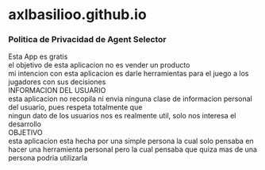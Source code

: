 # axlbasilioo.github.io
<!DOCTYPE html>
<html>
<head>
	<meta charset="utf-8">
	<meta name="viewport" content="width=device-width, initial-scale=1">
	<title>Política de Privacidad</title>
</head>
<body>
<h3 id="tittle">Politica de Privacidad de Agent Selector</h3>
<div>Esta App es gratis <br>el objetivo de esta aplicacion no es vender un producto<br>mi intencion con esta aplicacion es darle herramientas para el juego a los jugadores con sus decisiones
<br>
INFORMACION DEL USUARIO<br>
esta aplicacion no recopila ni envia ninguna clase de informacion personal del usuario, pues respeta totalmente que <br>ningun dato de los usuarios nos es realmente util, solo nos interesa el desarrollo
<br>
OBJETIVO
<br>
esta aplicacion esta hecha por una simple persona la cual solo pensaba en hacer una herramienta personal pero la cual pensaba que quiza mas de una persona podria utilizarla</div>
</body>
</html>
